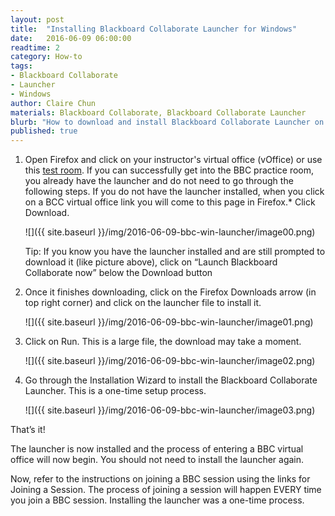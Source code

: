 ```yaml
---
layout: post
title:  "Installing Blackboard Collaborate Launcher for Windows"
date:   2016-06-09 06:00:00
readtime: 2
category: How-to
tags:
- Blackboard Collaborate
- Launcher
- Windows
author: Claire Chun
materials: Blackboard Collaborate, Blackboard Collaborate Launcher
blurb: "How to download and install Blackboard Collaborate Launcher on Windows."
published: true
---
```

1. Open Firefox and click on your instructor's virtual office (vOffice) or use this [test room](<http://tinyurl.com/clairesvoffice>). If you can successfully get into the BBC practice room, you already have the launcher and do not need to go through the following steps. If you do not have the launcher installed, when you click on a BCC virtual office link you will come to this page in Firefox.* Click Download.

    ![]({{ site.baseurl }}/img/2016-06-09-bbc-win-launcher/image00.png)

    Tip: If you know you have the launcher installed and are still prompted to download it (like picture above), click on “Launch Blackboard Collaborate now” below the Download button

2. Once it finishes downloading, click on the Firefox Downloads arrow (in top right corner) and click on the launcher file to install it.

    ![]({{ site.baseurl }}/img/2016-06-09-bbc-win-launcher/image01.png)

3. Click on Run. This is a large file, the download may take a moment.

    ![]({{ site.baseurl }}/img/2016-06-09-bbc-win-launcher/image02.png)

4. Go through the Installation Wizard to install the Blackboard Collaborate Launcher. This is a one-time setup process.

    ![]({{ site.baseurl }}/img/2016-06-09-bbc-win-launcher/image03.png)

That’s it!

The launcher is now installed and the process of entering a BBC virtual office will now begin.  You should not need to install the launcher again.

Now, refer to the instructions on joining a BBC session using the links for Joining a Session.  The process of joining a session will happen EVERY time you join a BBC session.  Installing the launcher was a one-time process.
